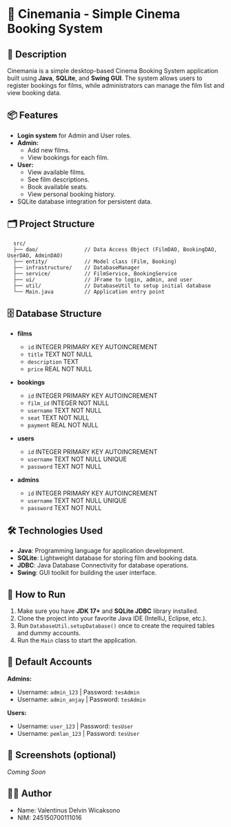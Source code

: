 
# 🎥 Cinemania - Simple Cinema Booking System

## 📑 Description
Cinemania is a simple desktop-based Cinema Booking System application built using **Java**, **SQLite**, and **Swing GUI**. The system allows users to register bookings for films, while administrators can manage the film list and view booking data.

## 📦 Features
- **Login system** for Admin and User roles.
- **Admin:**
  - Add new films.
  - View bookings for each film.
- **User:**
  - View available films.
  - See film descriptions.
  - Book available seats.
  - View personal booking history.
- SQLite database integration for persistent data.

## 🗂️ Project Structure

      src/
      ├── dao/               // Data Access Object (FilmDAO, BookingDAO, UserDAO, AdminDAO)
      ├── entity/            // Model class (Film, Booking)
      ├── infrastructure/    // DatabaseManager
      ├── service/           // FilmService, BookingService
      ├── ui/                // JFrame to login, admin, and user
      ├── util/              // DatabaseUtil to setup initial database
      └── Main.java          // Application entry point

## 🗄️ Database Structure

- **films**
  - `id` INTEGER PRIMARY KEY AUTOINCREMENT
  - `title` TEXT NOT NULL
  - `description` TEXT
  - `price` REAL NOT NULL

- **bookings**
  - `id` INTEGER PRIMARY KEY AUTOINCREMENT
  - `film_id` INTEGER NOT NULL
  - `username` TEXT NOT NULL
  - `seat` TEXT NOT NULL
  - `payment` REAL NOT NULL

- **users**
  - `id` INTEGER PRIMARY KEY AUTOINCREMENT
  - `username` TEXT NOT NULL UNIQUE
  - `password` TEXT NOT NULL

- **admins**
  - `id` INTEGER PRIMARY KEY AUTOINCREMENT
  - `username` TEXT NOT NULL UNIQUE
  - `password` TEXT NOT NULL

## 🛠️ Technologies Used
- **Java**: Programming language for application development.
- **SQLite**: Lightweight database for storing film and booking data.
- **JDBC**: Java Database Connectivity for database operations.
- **Swing**: GUI toolkit for building the user interface.

## 📝 How to Run

1. Make sure you have **JDK 17+** and **SQLite JDBC** library installed.
2. Clone the project into your favorite Java IDE (IntelliJ, Eclipse, etc.).
3. Run `DatabaseUtil.setupDatabase()` once to create the required tables and dummy accounts.
4. Run the `Main` class to start the application.

## 🔑 Default Accounts

**Admins:**
- Username: `admin_123` | Password: `tesAdmin`
- Username: `admin_anjay` | Password: `tesAdmin`

**Users:**
- Username: `user_123` | Password: `tesUser`
- Username: `pemlan_123` | Password: `tesUser`

## 📸 Screenshots (optional)
*Coming Soon*

## 👨‍💻 Author

- Name: Valentinus Delvin Wicaksono
- NIM: 245150700111016
